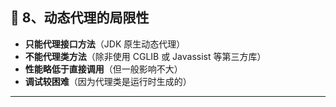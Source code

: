 ## 📎 8、动态代理的局限性

- **只能代理接口方法**（JDK 原生动态代理）
- **不能代理类方法**（除非使用 CGLIB 或 Javassist 等第三方库）
- **性能略低于直接调用**（但一般影响不大）
- **调试较困难**（因为代理类是运行时生成的）

---
